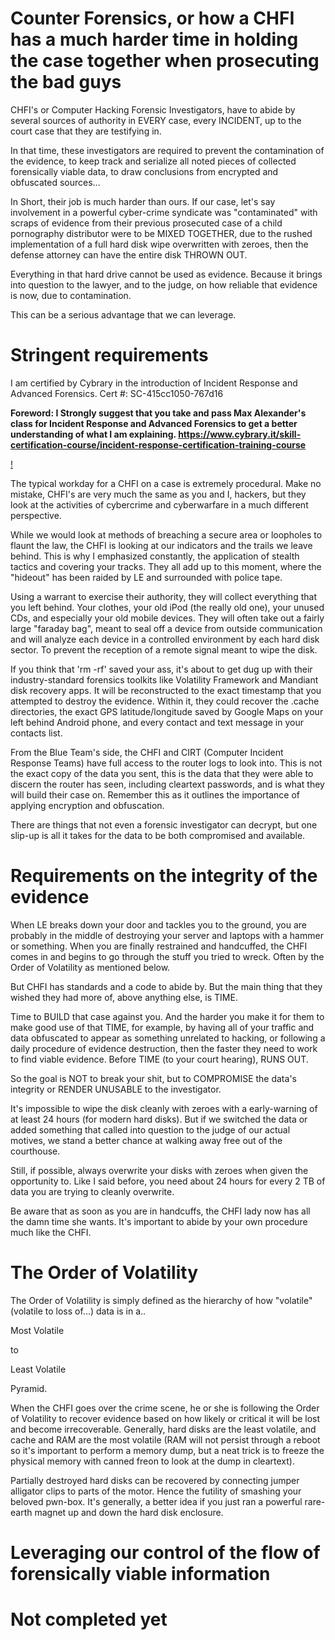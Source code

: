 # Counter Forensics, or how a CHFI has a much harder time in holding the case together when prosecuting the bad guys

CHFI's or Computer Hacking Forensic Investigators, have to abide by several sources of authority in EVERY case, every INCIDENT, up to the court case that they are testifying in.

In that time, these investigators are required to prevent the contamination of the evidence, to keep track and serialize all noted pieces of collected forensically viable data, to draw conclusions from encrypted and obfuscated sources...


In Short, their job is much harder than ours. If our case, let's say involvement in a powerful cyber-crime syndicate was "contaminated" with scraps of evidence from their previous prosecuted case of a child pornography distributor were to be MIXED TOGETHER, due to the rushed implementation of a full hard disk wipe overwritten with zeroes, then the defense attorney can have the entire disk THROWN OUT.

Everything in that hard drive cannot be used as evidence. Because it brings into question to the lawyer, and to the judge, on how reliable that evidence is now, due to contamination.

This can be a serious advantage that we can leverage.

# Stringent requirements

I am certified by Cybrary in the introduction of Incident Response and Advanced Forensics. Cert #: SC-415cc1050-767d16

**Foreword: I Strongly suggest that you take and pass Max Alexander's class for Incident Response and Advanced Forensics to get a better understanding of what I am explaining. https://www.cybrary.it/skill-certification-course/incident-response-certification-training-course**

[!](https://github.com/tanc7/Hyperjackers-Handbook/raw/master/lessons/incidentresponsecert.png)

The typical workday for a CHFI on a case is extremely procedural. Make no mistake, CHFI's are very much the same as you and I, hackers, but they look at the activities of cybercrime and cyberwarfare in a much different perspective.

While we would look at methods of breaching a secure area or loopholes to flaunt the law, the CHFI is looking at our indicators and the trails we leave behind. This is why I emphasized constantly, the application of stealth tactics and covering your tracks. They all add up to this moment, where the "hideout" has been raided by LE and surrounded with police tape.

Using a warrant to exercise their authority, they will collect everything that you left behind. Your clothes, your old iPod (the really old one), your unused CDs, and especially your old mobile devices. They will often take out a fairly large "faraday bag", meant to seal off a device from outside communication and will analyze each device in a controlled environment by each hard disk sector. To prevent the reception of a remote signal meant to wipe the disk.

If you think that 'rm -rf' saved your ass, it's about to get dug up with their industry-standard forensics toolkits like Volatility Framework and Mandiant disk recovery apps. It will be reconstructed to the exact timestamp that you attempted to destroy the evidence. Within it, they could recover the .cache directories, the exact GPS latitude/longitude saved by Google Maps on your left behind Android phone, and every contact and text message in your contacts list. 

From the Blue Team's side, the CHFI and CIRT (Computer Incident Response Teams) have full access to the router logs to look into. This is not the exact copy of the data you sent, this is the data that they were able to discern the router has seen, including cleartext passwords, and is what they will build their case on. Remember this as it outlines the importance of applying encryption and obfuscation. 

There are things that not even a forensic investigator can decrypt, but one slip-up is all it takes for the data to be both compromised and available.

# Requirements on the integrity of the evidence

When LE breaks down your door and tackles you to the ground, you are probably in the middle of destroying your server and laptops with a hammer or something. When you are finally restrained and handcuffed, the CHFI comes in and begins to go through the stuff you tried to wreck. Often by the Order of Volatility as mentioned below. 

But CHFI has standards and a code to abide by. But the main thing that they wished they had more of, above anything else, is TIME. 

Time to BUILD that case against you. And the harder you make it for them to make good use of that TIME, for example, by having all of your traffic and data obfuscated to appear as something unrelated to hacking, or following a daily procedure of evidence destruction, then the faster they need to work to find viable evidence. Before TIME (to your court hearing), RUNS OUT. 

So the goal is NOT to break your shit, but to COMPROMISE the data's integrity or RENDER UNUSABLE to the investigator. 

It's impossible to wipe the disk cleanly with zeroes with a early-warning of at least 24 hours (for modern hard disks). But if we switched the data or added something that called into question to the judge of our actual motives, we stand a better chance at walking away free out of the courthouse.

Still, if possible, always overwrite your disks with zeroes when given the opportunity to. Like I said before, you need about 24 hours for every 2 TB of data you are trying to cleanly overwrite. 

Be aware that as soon as you are in handcuffs, the CHFI lady now has all the damn time she wants. It's important to abide by your own procedure much like the CHFI.

# The Order of Volatility

The Order of Volatility is simply defined as the hierarchy of how "volatile" (volatile to loss of...) data is in a..


Most Volatile

to 

Least Volatile

Pyramid.

When the CHFI goes over the crime scene, he or she is following the Order of Volatility to recover evidence based on how likely or critical it will be lost and become irrecoverable. Generally, hard disks are the least volatile, and cache and RAM are the most volatile (RAM will not persist through a reboot so it's important to perform a memory dump, but a neat trick is to freeze the physical memory with canned freon to look at the dump in cleartext).

Partially destroyed hard disks can be recovered by connecting jumper alligator clips to parts of the motor. Hence the futility of smashing your beloved pwn-box. It's generally, a better idea if you just ran a powerful rare-earth magnet up and down the hard disk enclosure.



# Leveraging our control of the flow of forensically viable information

# Not completed yet
